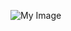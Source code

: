 ![My Image]([https://i.imgur.com/my-image.png](https://img.freepik.com/free-photo/futuristic-smart-city-with-5g-global-network-technology_53876-98438.jpg?w=996&t=st=1683895686~exp=1683896286~hmac=808b15dde60760baa5d80aa997ea55e4b07e3bd61196b8d8e682efe2692a21ea))
